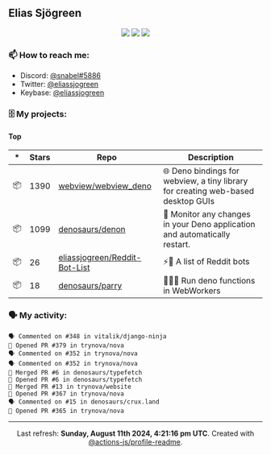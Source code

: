 ## Elias Sjögreen

<p align="center">
  <img src="https://img.shields.io/badge/🎂-dec. 2003-success" />
  <img src="https://img.shields.io/badge/🌎-Stockholm-informational" />
  <img src="https://img.shields.io/badge/👦-He/Him-informational" />
</p>

### 📫 How to reach me:

- Discord: [@snabel#5886](https://discord.com/users/267978757799673866)
- Twitter: [@eliassjogreen](https://twitter.com/eliassjogreen)
- Keybase: [@eliassjogreen](https://keybase.io/eliassjogreen)

### 🗄 My projects:

#### Top
|*|Stars|Repo|Description|
|---|---|---|---|
| 📦 | 1390 | [webview/webview_deno](https://github.com/webview/webview_deno) | 🌐 Deno bindings for webview, a tiny library for creating web-based desktop GUIs |
| 📦 | 1099 | [denosaurs/denon](https://github.com/denosaurs/denon) | 👀 Monitor any changes in your Deno application and automatically restart. |
| 📦 | 26 | [eliassjogreen/Reddit-Bot-List](https://github.com/eliassjogreen/Reddit-Bot-List) | ⚡️🤖 A list of Reddit bots |
| 📦 | 18 | [denosaurs/parry](https://github.com/denosaurs/parry) | 👷🏽‍♂️ Run deno functions in WebWorkers |

### 🗣 My activity:

```
🗣 Commented on #348 in vitalik/django-ninja
💪 Opened PR #379 in trynova/nova
🗣 Commented on #352 in trynova/nova
🗣 Commented on #352 in trynova/nova
🎉 Merged PR #6 in denosaurs/typefetch
💪 Opened PR #6 in denosaurs/typefetch
🎉 Merged PR #13 in trynova/website
💪 Opened PR #367 in trynova/nova
🗣 Commented on #15 in denosaurs/crux.land
💪 Opened PR #365 in trynova/nova
```

------------
<p align="center">Last refresh: <b>Sunday, August 11th 2024, 4:21:16 pm UTC</b>. Created with <a href=https://github.com/marketplace/actions/profile-readme>@actions-js/profile-readme</a>.</p>
